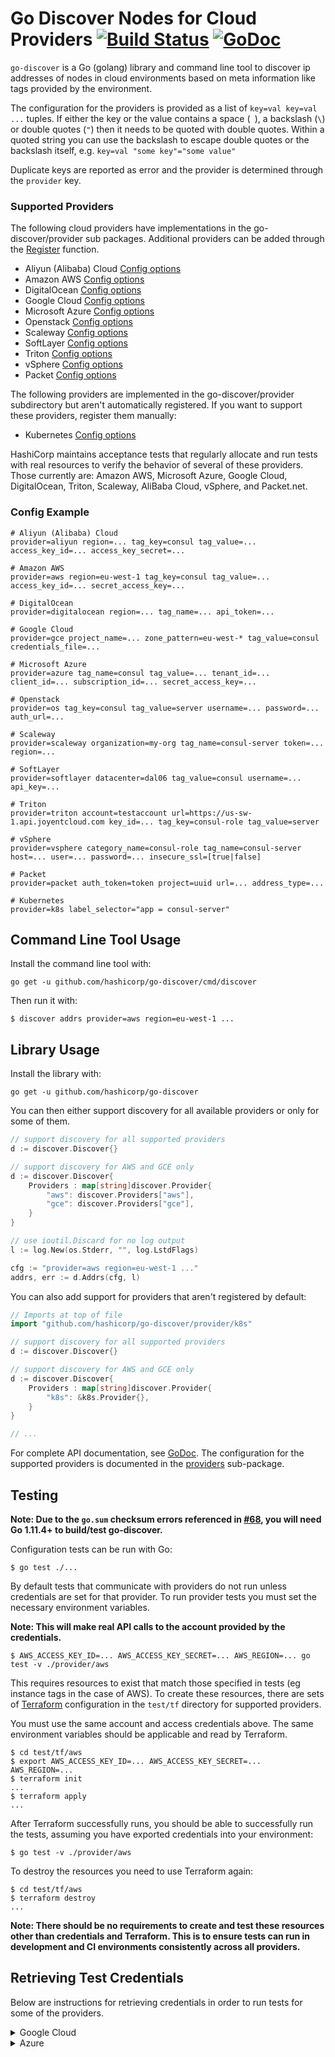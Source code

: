 # Go Discover Nodes for Cloud Providers [![Build Status](https://travis-ci.org/hashicorp/go-discover.svg?branch=master)](https://travis-ci.org/hashicorp/go-discover) [![GoDoc](https://godoc.org/github.com/hashicorp/go-discover?status.svg)](https://godoc.org/github.com/hashicorp/go-discover)


`go-discover` is a Go (golang) library and command line tool to discover
ip addresses of nodes in cloud environments based on meta information
like tags provided by the environment.

The configuration for the providers is provided as a list of `key=val key=val
...` tuples. If either the key or the value contains a space (` `), a backslash
(`\`) or double quotes (`"`) then it needs to be quoted with double quotes.
Within a quoted string you can use the backslash to escape double quotes or the
backslash itself, e.g. `key=val "some key"="some value"`

Duplicate keys are reported as error and the provider is determined through the
`provider` key.

### Supported Providers

The following cloud providers have implementations in the go-discover/provider
sub packages. Additional providers can be added through the
[Register](https://godoc.org/github.com/hashicorp/go-discover#Register)
function.

 * Aliyun (Alibaba) Cloud [Config options](https://github.com/hashicorp/go-discover/blob/master/provider/aliyun/aliyun_discover.go#L15-L28)
 * Amazon AWS [Config options](https://github.com/hashicorp/go-discover/blob/master/provider/aws/aws_discover.go#L19-L33)
 * DigitalOcean [Config options](https://github.com/hashicorp/go-discover/blob/master/provider/digitalocean/digitalocean_discover.go#L16-L24)
 * Google Cloud [Config options](https://github.com/hashicorp/go-discover/blob/master/provider/gce/gce_discover.go#L17-L37)
 * Microsoft Azure [Config options](https://github.com/hashicorp/go-discover/blob/master/provider/azure/azure_discover.go#L16-L37)
 * Openstack [Config options](https://github.com/hashicorp/go-discover/blob/master/provider/os/os_discover.go#L23-L38)
 * Scaleway [Config options](https://github.com/hashicorp/go-discover/blob/master/provider/scaleway/scaleway_discover.go#L14-L22)
 * SoftLayer [Config options](https://github.com/hashicorp/go-discover/blob/master/provider/softlayer/softlayer_discover.go#L16-L25)
 * Triton [Config options](https://github.com/hashicorp/go-discover/blob/master/provider/triton/triton_discover.go#L17-L27)
 * vSphere [Config options](https://github.com/hashicorp/go-discover/blob/master/provider/vsphere/vsphere_discover.go#L148-L155)
 * Packet [Config options](https://github.com/hashicorp/go-discover/blob/master/provider/packet/packet_discover.go#L25-L35)

The following providers are implemented in the go-discover/provider subdirectory
but aren't automatically registered. If you want to support these providers,
register them manually:

 * Kubernetes [Config options](https://github.com/hashicorp/go-discover/blob/master/provider/k8s/k8s_discover.go#L32-L51)

HashiCorp maintains acceptance tests that regularly allocate and run tests with
real resources to verify the behavior of several of these providers. Those
currently are: Amazon AWS, Microsoft Azure, Google Cloud, DigitalOcean, Triton, Scaleway, AliBaba Cloud, vSphere, and Packet.net.

### Config Example

```
# Aliyun (Alibaba) Cloud
provider=aliyun region=... tag_key=consul tag_value=... access_key_id=... access_key_secret=...

# Amazon AWS
provider=aws region=eu-west-1 tag_key=consul tag_value=... access_key_id=... secret_access_key=...

# DigitalOcean
provider=digitalocean region=... tag_name=... api_token=...

# Google Cloud
provider=gce project_name=... zone_pattern=eu-west-* tag_value=consul credentials_file=...

# Microsoft Azure
provider=azure tag_name=consul tag_value=... tenant_id=... client_id=... subscription_id=... secret_access_key=...

# Openstack
provider=os tag_key=consul tag_value=server username=... password=... auth_url=...

# Scaleway
provider=scaleway organization=my-org tag_name=consul-server token=... region=...

# SoftLayer
provider=softlayer datacenter=dal06 tag_value=consul username=... api_key=...

# Triton
provider=triton account=testaccount url=https://us-sw-1.api.joyentcloud.com key_id=... tag_key=consul-role tag_value=server

# vSphere
provider=vsphere category_name=consul-role tag_name=consul-server host=... user=... password=... insecure_ssl=[true|false]

# Packet
provider=packet auth_token=token project=uuid url=... address_type=...

# Kubernetes
provider=k8s label_selector="app = consul-server"
```

## Command Line Tool Usage

Install the command line tool with:

```
go get -u github.com/hashicorp/go-discover/cmd/discover
```

Then run it with:

```
$ discover addrs provider=aws region=eu-west-1 ...
```

## Library Usage

Install the library with:

```
go get -u github.com/hashicorp/go-discover
```

You can then either support discovery for all available providers
or only for some of them.

```go
// support discovery for all supported providers
d := discover.Discover{}

// support discovery for AWS and GCE only
d := discover.Discover{
	Providers : map[string]discover.Provider{
		"aws": discover.Providers["aws"],
		"gce": discover.Providers["gce"],
	}
}

// use ioutil.Discard for no log output
l := log.New(os.Stderr, "", log.LstdFlags)

cfg := "provider=aws region=eu-west-1 ..."
addrs, err := d.Addrs(cfg, l)
```

You can also add support for providers that aren't registered by default:

```go
// Imports at top of file
import "github.com/hashicorp/go-discover/provider/k8s"

// support discovery for all supported providers
d := discover.Discover{}

// support discovery for AWS and GCE only
d := discover.Discover{
	Providers : map[string]discover.Provider{
		"k8s": &k8s.Provider{},
	}
}

// ...
```

For complete API documentation, see
[GoDoc](https://godoc.org/github.com/hashicorp/go-discover). The configuration
for the supported providers is documented in the
[providers](https://godoc.org/github.com/hashicorp/go-discover/provider)
sub-package.

## Testing

**Note: Due to the `go.sum` checksum errors referenced in [#68](https://github.com/hashicorp/go-discover/issues/68), 
you will need Go 1.11.4+ to build/test go-discover.**

Configuration tests can be run with Go:

```
$ go test ./...
```

By default tests that communicate with providers do not run unless credentials
are set for that provider. To run provider tests you must set the necessary
environment variables.

**Note: This will make real API calls to the account provided by the credentials.**

```
$ AWS_ACCESS_KEY_ID=... AWS_ACCESS_KEY_SECRET=... AWS_REGION=... go test -v ./provider/aws
```

This requires resources to exist that match those specified in tests
(eg instance tags in the case of AWS). To create these resources,
there are sets of [Terraform](https://www.terraform.io) configuration
in the `test/tf` directory for supported providers.

You must use the same account and access credentials above. The same
environment variables should be applicable and read by Terraform.

```
$ cd test/tf/aws
$ export AWS_ACCESS_KEY_ID=... AWS_ACCESS_KEY_SECRET=... AWS_REGION=...
$ terraform init
...
$ terraform apply
...
```

After Terraform successfully runs, you should be able to successfully
run the tests, assuming you have exported credentials into
your environment:

```
$ go test -v ./provider/aws
```

To destroy the resources you need to use Terraform again:

```
$ cd test/tf/aws
$ terraform destroy
...
```

**Note: There should be no requirements to create and test these resources other
than credentials and Terraform. This is to ensure tests can run in development
and CI environments consistently across all providers.**

## Retrieving Test Credentials

Below are instructions for retrieving credentials in order to run
tests for some of the providers.

<details>
  <summary>Google Cloud</summary>

1. Go to https://console.cloud.google.com/
1. IAM &amp; Admin / Settings:
    * Create Project, e.g. `discover`
    * Write down the `Project ID`, e.g. `discover-xxx`
1. Billing: Ensure that the project is linked to a billing account
1. API Manager / Dashboard: Enable the following APIs
    * Google Compute Engine API
1. IAM &amp; Admin / Service Accounts: Create Service Account
    * Service account name: `admin`
    * Roles:
        * `Project/Service Account Actor`
        * `Compute Engine/Compute Instance Admin (v1)`
        * `Compute Engine/Compute Security Admin`
    * Furnish a new private key: `yes`
    * Key type: `JSON`
1. The credentials file `discover-xxx.json` will have been downloaded
   automatically to your machine
1. Source the contents of the credentials file into the `GOOGLE_CREDENTIALS`
   environment variable

</details>

<details>
  <summary>Azure</summary>
See also the [Terraform provider documentation](https://www.terraform.io/docs/providers/azurerm/index.html#creating-credentials).

```shell
# Install Azure CLI (https://github.com/Azure/azure-cli)
curl -L https://aka.ms/InstallAzureCli | bash

# 1. Login
$ az login

# 2. Get SubscriptionID
$ az account list
[
  {
    "cloudName": "AzureCloud",
    "id": "subscription_id",
    "isDefault": true,
    "name": "Gratis versie",
    "state": "Enabled",
    "tenantId": "tenant_id",
    "user": {
      "name": "user@email.com",
      "type": "user"
    }
  }
]

# 3. Switch to subscription
$ az account set --subscription="subscription_id"

# 4. Create ClientID and Secret
$ az ad sp create-for-rbac --role="Contributor" --scopes="/subscriptions/subscription_id"
{
  "appId": "client_id",
  "displayName": "azure-cli-2017-07-18-16-51-43",
  "name": "http://azure-cli-2017-07-18-16-51-43",
  "password": "client_secret",
  "tenant": "tenant_id"
}

# 5. Export the Credentials for the client
export ARM_CLIENT_ID=client_id
export ARM_CLIENT_SECRET=client_secret
export ARM_TENANT_ID=tenant_id
export ARM_SUBSCRIPTION_ID=subscription_id

# 6. Test the credentials
$ az vm list-sizes --location 'West Europe'
```
</details>
